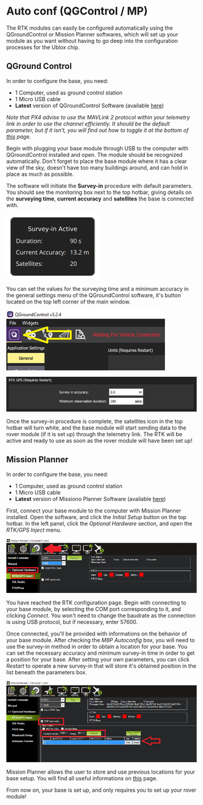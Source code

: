 # Auto conf \(QGControl / MP\)

The RTK modules can easily be configured automatically using the QGroundControl or Mission Planner softwares, which will set up your module as you want without having to go deep into the configuration processes for the Ublox chip.

## QGround Control

In order to configure the base, you need:

* 1 Computer, used as ground control station
* 1 Micro USB cable
* **Latest** version of QGroundControl Software \(available [here](https://docs.qgroundcontrol.com/en/getting_started/download_and_install.html)\)

_Note that PX4 advise to use the MAVLink 2 protocol within your telemetry link in order to use the channel efficiently. It should be the default parameter, but if it isn't, you will find out how to toggle it at the bottom of_ [_this_](https://docs.px4.io/en/advanced_features/rtk-gps.html#mavlink2) _page._

Begin with plugging your base module through USB to the computer with QGroundControl installed and open. The module should be recognized automatically. Don't forget to place the base module where it has a clear view of the sky, doesn't have too many buildings around, and can hold in place as much as possible.

The software will initiate the **Survey-in** procedure with default parameters. You should see the monitoring box next to the top hotbar, giving details on the **surveying time**, **current accuracy** and **satellites** the base is connected with.

![](../.gitbook/assets/qgsvin.png)

You can set the values for the surveying time and a minimum accuracy in the general settings menu of the QGroundControl software, it's button located on the top left corner of the main window.

![](../.gitbook/assets/qgbutton.png)

![](../.gitbook/assets/qgset.jpg)

Once the survey-in procedure is complete, the satellites icon in the top hotbar will turn white, and the base module will start sending data to the rover module \(if it is set up\) through the telemetry link. The RTK will be active and ready to use as soon as the rover module will have been set up!

## Mission Planner

In order to configure the base, you need:

* 1 Computer, used as ground control station
* 1 Micro USB cable
* **Latest** version of Missiono Planner Software \(available [here](http://firmware.ardupilot.org/Tools/MissionPlanner/)\)

First, connect your base module to the computer with Mission Planner installed. Open the software, and click the _Initial Setup_ button on the top hotbar. In the left panel, click the _Optional Hardware_ section, and open the _RTK/GPS Inject_ menu.

![](../.gitbook/assets/mp1.png)

You have reached the RTK configuration page. Begin with connecting to your base module, by selecting the COM port corresponding to it, and clicking _Connect_. You won't need to change the baudrate as the connection is using USB protocol, but if necessary, enter 57600.

Once connected, you'll be provided with informations on the behavior of your base module. After checking the _M8P Autoconfig_ box, you will need to use the survey-in method in order to obtain a location for your base. You can set the necessary accuracy and minimum survey-in time in order to get a position for your base. After setting your own parameters, you can click _Restart_ to operate a new survey-in that will store it's obtained position in the list beneath the parameters box.

![](../.gitbook/assets/mp2.png)

Mission Planner allows the user to store and use previous locations for your base setup. You will find all useful informations on [this](http://ardupilot.org/copter/docs/common-here-plus-gps.html?highlight=rtk#base-module-setting-using-mission-planner) page.

From now on, your base is set up, and only requires you to set up your rover module!


